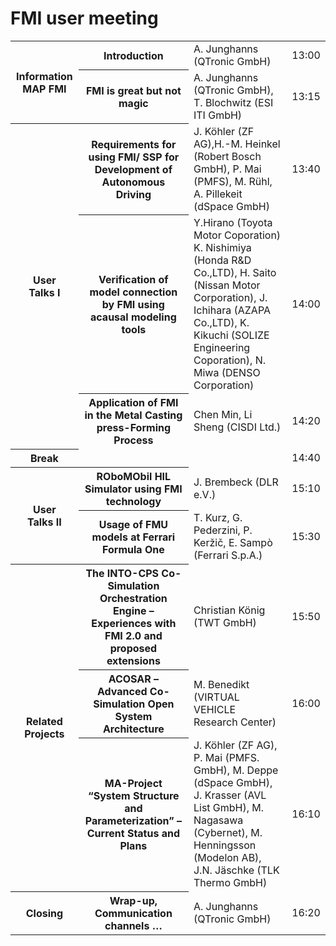 # FMI user meeting

<table>
<tbody>
<tr>
<th rowspan="2">Information MAP FMI</th>
<th>Introduction</th>
<td>A. Junghanns (QTronic GmbH)</td>
<td>13:00</td>
</tr>
<tr>
<th>FMI is great but not magic</th>
<td>A. Junghanns (QTronic GmbH),  <br/>
T. Blochwitz  (ESI ITI GmbH)</td>
<td>13:15</td>
</tr>
<tr>
<th rowspan="3">User<br/> 
Talks I</th>
<th>Requirements for using FMI/ SSP for Development of Autonomous Driving</th>
<td>J. Köhler (ZF AG),H.-M. Heinkel (Robert Bosch GmbH), 
P. Mai (PMFS),  M. Rühl, A. Pillekeit (dSpace GmbH)</td>
<td>13:40</td>
</tr>
<tr>
<th>Verification of model connection by FMI using acausal modeling tools</th>
<td>Y.Hirano (Toyota Motor Coporation)  K. Nishimiya (Honda R&amp;D Co.,LTD), H. Saito (Nissan Motor Corporation), J. Ichihara (AZAPA Co.,LTD), K. Kikuchi (SOLIZE Engineering Coporation), N. Miwa (DENSO Corporation)</td>
<td>14:00</td>
</tr>
<tr>
<th>Application of FMI in the Metal Casting press-Forming Process</th>
<td>Chen Min, Li Sheng (CISDI Ltd.)</td>
<td>14:20</td>
</tr>
<tr>
<th>Break</th>
<td><br/></td>
<td><br/></td>
<td>14:40</td>
</tr>
<tr>
<th rowspan="2">User<br/> 
Talks II</th>
<th>ROboMObil HIL Simulator using FMI technology</th>
<td>J. Brembeck (DLR e.V.)</td>
<td>15:10</td>
</tr>
<tr>
<th>Usage of FMU models at Ferrari Formula One</th>
<td>T. Kurz, G. Pederzini, P. Keržič,  E. Sampò (Ferrari S.p.A.)</td>
<td>15:30</td>
</tr>
<tr>
<th rowspan="3">Related Projects</th>
<th>The INTO-CPS Co-Simulation Orchestration Engine – Experiences with FMI 2.0 and proposed extensions</th>
<td><span lang="EN-US">Christian König (TWT
GmbH)</span></td>
<td>15:50</td>
</tr>
<tr>
<th>ACOSAR – Advanced Co-Simulation Open System Architecture</th>
<td>M. Benedikt (VIRTUAL VEHICLE Research Center)</td>
<td>16:00</td>
</tr>
<tr>
<th>MA-Project “System Structure and Parameterization” – Current Status and Plans</th>
<td>J. Köhler (ZF AG), P. Mai (PMFS. GmbH), M. Deppe (dSpace GmbH), 
J. Krasser (AVL List GmbH), M. Nagasawa (Cybernet), M. Henningsson (Modelon AB), J.N. Jäschke (TLK Thermo GmbH)</td>
<td>16:10</td>
</tr>
<tr>
<th>Closing</th>
<th>Wrap-up, Communication channels …</th>
<td>A. Junghanns (QTronic GmbH)</td>
<td>16:20</td>
</tr>
</tbody>
</table>
